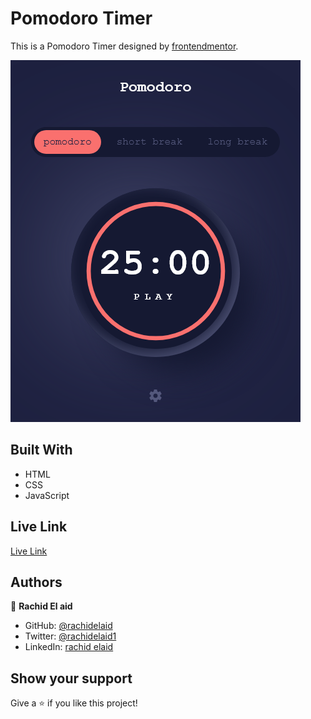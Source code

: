 # Pomodoro Timer

This is a Pomodoro Timer designed by [frontendmentor](https://www.frontendmentor.io/challenges/pomodoro-app-KBFnycJ6G).

![screenshot](./screenshot.png)

## Built With

- HTML
- CSS
- JavaScript

## Live Link

[Live Link](https://rachidelaid.github.io/pomodoro-vanilla/)

## Authors

👤 **Rachid El aid**

- GitHub: [@rachidelaid](https://github.com/rachidelaid)
- Twitter: [@rachidelaid1](https://twitter.com/rachidelaid1)
- LinkedIn: [rachid elaid](https://www.linkedin.com/in/rachid-elaid-106336203/)

## Show your support

Give a ⭐️ if you like this project!
